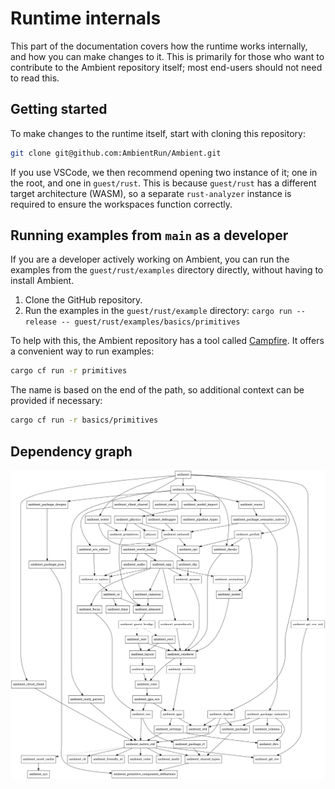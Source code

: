# Runtime internals

This part of the documentation covers how the runtime works internally,
and how you can make changes to it. This is primarily for those who want to contribute
to the Ambient repository itself; most end-users should not need to read this.

## Getting started

To make changes to the runtime itself, start with cloning this repository:

```sh
git clone git@github.com:AmbientRun/Ambient.git
```

If you use VSCode, we then recommend opening two instance of it; one in the
root, and one in `guest/rust`. This is because `guest/rust` has a different
target architecture (WASM), so a separate `rust-analyzer` instance is required
to ensure the workspaces function correctly.

## Running examples from `main` as a developer

If you are a developer actively working on Ambient, you can run the examples from the `guest/rust/examples` directory directly, without having to install Ambient.

1. Clone the GitHub repository.
2. Run the examples in the `guest/rust/example` directory: `cargo run --release -- guest/rust/examples/basics/primitives`

To help with this, the Ambient repository has a tool called [Campfire](../runtime_internals/contributing.md#campfire).
It offers a convenient way to run examples:

```sh
cargo cf run -r primitives
```

The name is based on the end of the path, so additional context can be provided if necessary:

```sh
cargo cf run -r basics/primitives
```

## Dependency graph

![Dependency graph](dependency_graph.png)
